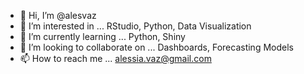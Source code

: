 - 👋 Hi, I’m @alesvaz
- 👀 I’m interested in ... RStudio, Python, Data Visualization
- 🌱 I’m currently learning ... Python, Shiny
- 💞️ I’m looking to collaborate on ... Dashboards, Forecasting Models
- 📫 How to reach me ... alessia.vaz@gmail.com

<!---
alesvaz/alesvaz is a ✨ special ✨ repository because its `README.md` (this file) appears on your GitHub profile.
You can click the Preview link to take a look at your changes.
--->

